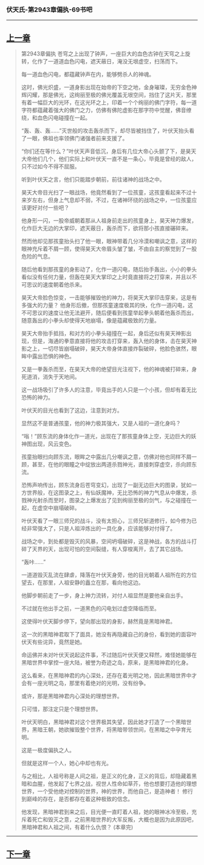 ### 伏天氏-第2943章偏执-69书吧

--------
[上一章](./46862a218046bd68e6ae8fdb58fbbfd4.md)
--------


>
>
>
>第2943章偏执
>苍穹之上出现了钟声，一座巨大的血色古钟在天穹之上旋转，化作了一道道血色闪电，遮天蔽日，淹没无垠虚空，扫荡而下。
>
>每一道血色闪电，都蕴藏钟声在内，能够劈杀人的神魂。
>
>这时，佛光炽盛，一道身影出现在始帝的下空之地，金身璀璨，无穷金色神辉闪耀，那是佛光，这绚丽至极的佛光覆盖无垠空间，挡住了这片天，那里有着一幅巨大的光环，在这光环之上，印着一个个绚丽的佛门字符，每一道字符都蕴藏着强大的佛门之力，仿佛有佛陀虚影在那字符中觉醒，佛音缭绕，和血色闪电碰撞在一起。
>
>“轰、轰、轰……”灭世般的攻击轰杀而下，却尽皆被挡住了，叶伏天抬头看了一眼，佛祖也率领佛门诸强者前来支援了。
>
>“你们还在等什么？”叶伏天声音低沉，身后有几位大帝心头颤了下，是昊天大帝他们几个，他们实际上和叶伏天一直不是一条心，毕竟是曾经的敌人，只不过如今不得不屈服。
>
>听到叶伏天之言，他们只能踏步朝前，前往诸神的战场之中。
>
>昊天大帝目光扫了一眼战场，他竟然看到了一位孩童，这孩童看起来不过十来岁左右，但身上气息却不弱，不过，在诸神环绕的战场之中，一位孩童应该更好对付一些吧？
>
>他身形一闪，一股帝威朝着那从人祖身前走出的孩童身上，昊天神力爆发，化作巨大无边的大掌印，遮天蔽日，轰杀而下，欲将那小孩直接碾碎来。
>
>然而他却见那孩童抬头扫了他一眼，眼神带着几分冷漠和嘲讽之意，这样的眼神充斥着不屑一顾，使得昊天大帝眉头皱了皱，不由自主的察觉到了一股危险的气息。
>
>随后他看到那孩童的身影动了，化作一道闪电，随后抬手轰出，小小的拳头看似没有任何力量，但轰在昊天大掌印之上时竟直接将之打穿来，并且以不可思议的速度朝着他杀来。
>
>昊天大帝脸色惊变，一击能够摧毁他的神力，将昊天大掌印击穿来，这是有多强大的力量？
>他身形后撤，但那孩童速度极其的快，化作一道闪电，这不可思议的速度让他无法避开，随后便看到孩童举起拳头朝着他轰杀而出，随意轰出的小拳头却使得天地崩塌，像是蕴藏极致的力量。
>
>昊天大帝抬手抵挡，和对方的小拳头碰撞在一起，身后还似有昊天神影出现，但是，海通的拳意直接将他的攻击打穿来，轰入他的身体，击在昊天神影之上，一切尽皆崩塌破碎，昊天大帝身体直接炸裂破碎，他脸色骇然，眼眸中露出恐惧的神色。
>
>又是一拳轰杀而至，在昊天大帝的绝望目光注视下，他的神魂被打碎来，身死道消，消失于天地间。
>
>这一战场吸引了许多人的注意，毕竟出手的人只是一个小孩，但却有着无比恐怖的神力。
>
>叶伏天的目光也看到了这边，注意到对方。
>
>显然这不是普通孩童，他的神力极其强大，又是人祖的一道化身吗？
>
>“嗡！”顾东流的身体化作一道光，出现在了那孩童身体上空，无边巨大的妖神图出现，风云变色。
>
>孩童抬眼扫向顾东流，眼眸之中露出几分嘲讽之意，仿佛对他也同样不屑一顾，甚至，在他的眼瞳之中绽放出两道杀戮神光，直接刺穿虚空，杀向顾东流。
>
>恐怖声响传出，顾东流身后苍穹变幻，出现了一副无边巨大的图录，犹如一方世界般，在这图录之上，有仙妖魔神，无比恐怖的神力气息从中爆发，杀戮神光射杀而至时，图录之上爆发出了见到绚丽至极的剑气，与之碰撞在一起，在虚空中崩塌破碎。
>
>叶伏天看了一眼三师兄的战斗，没有太担心，三师兄斩道修行，如今修为已经非常强大了，只是人祖淬炼出的一具化身，应该能够对付得了。
>
>战场之中，到处都是毁灭的风暴，空间坍塌破碎，这是神战，各方的战斗打碎了天界的天，出现可怕的空间裂缝，有人穿梭离开，去了其它战场。
>
>“轰咔……”
>
>一道道毁灭乱流在肆虐，降落在叶伏天身旁，他的目光朝着人祖所在的方位望去，在那里，人祖安静的矗立在那，看向他这边。
>
>他脚步朝前走了一步，身上神力流转，对付人祖显然是要他亲自出手。
>
>不过就在他出手之前，一道黑色的闪电划过虚空降临而至。
>
>这使得叶伏天脚步停下，望向那出现的身影，赫然竟是黑暗神君。
>
>这一次的黑暗神君取下了面具，她没有再隐藏自己的身份，看到她的面容叶伏天有些诧异，竟然是她。
>
>命运佛并未对叶伏天说起这件事，不过随后叶伏天便又释然，难怪她能够在黑暗世界中掌控一座大陆，被誉为奇迹之岛，原来，是黑暗神君的化身。
>
>这么看来，在黑暗神君的内心深处，还存在着光明之地，因此黑暗世界中才会有一座光明之岛，那里有着绝对的光明，没有纷争。
>
>或许，那是黑暗神君内心深处的理想世界。
>
>只可惜，那注定只是个理想世界。
>
>叶伏天明白，黑暗神君对这个世界极其失望，因此她才打造了一个黑暗世界，黑暗王朝，她欲摧毁整个世界，将黑暗带领世间，在黑暗之中孕育光明。
>
>这是一极度偏执之人。
>
>但就是这样一个人，她心中却也有光。
>
>与之相比，人祖号称是人间之祖，是正义的化身，正义的背后，却隐藏着黑暗和血腥，他发起了七界之战，视世人性命如草芥，他也想要打造他的理想世界，一个受他绝对控制的世界，神的世界，而他自己，是造神者！
>修行到巅峰的存在，是否都存在着这种极致的信念。
>
>他发现，黑暗神君到来之后，目光便一直盯着人祖，她的眼神冰冷至极，充斥着死亡和毁灭之意，之前黑暗世界的大军反叛，大概也是因为此原因吧，黑暗神君和人祖之间，有着什么仇恨？
>(本章完)
>
>

--------
[下一章](./06e172a14f4652dd7b83ef9eca735077.md)
--------
